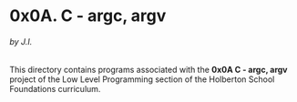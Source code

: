 <h1>0x0A. C - argc, argv</h1>
<h6>by J.I.</h6>

This directory contains programs associated with the <strong>0x0A C - argc, argv</strong> project of the Low Level Programming section of the Holberton School Foundations curriculum.
